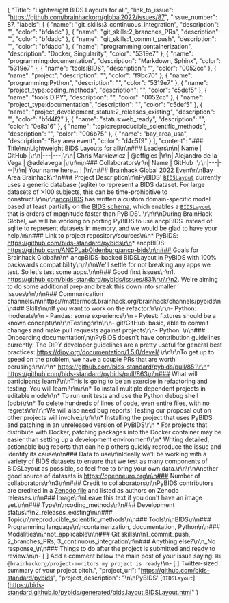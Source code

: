 {
  "Title": "Lightweight BIDS Layouts for all",
  "link_to_issue": "https://github.com/brainhackorg/global2022/issues/87",
  "issue_number": 87,
  "labels": [
    {
      "name": "git_skills:3_continuous_integration",
      "description": "",
      "color": "bfdadc"
    },
    {
      "name": "git_skills:2_branches_PRs",
      "description": "",
      "color": "bfdadc"
    },
    {
      "name": "git_skills:1_commit_push",
      "description": "",
      "color": "bfdadc"
    },
    {
      "name": "programming:containerization",
      "description": "Docker, Singularity",
      "color": "5319e7"
    },
    {
      "name": "programming:documentation",
      "description": "Markdown, Sphinx",
      "color": "5319e7"
    },
    {
      "name": "tools:BIDS",
      "description": "",
      "color": "0052cc"
    },
    {
      "name": "project",
      "description": "",
      "color": "f9bc70"
    },
    {
      "name": "programming:Python",
      "description": "",
      "color": "5319e7"
    },
    {
      "name": "project_type:coding_methods",
      "description": "",
      "color": "c5def5"
    },
    {
      "name": "tools:DIPY",
      "description": "",
      "color": "0052cc"
    },
    {
      "name": "project_type:documentation",
      "description": "",
      "color": "c5def5"
    },
    {
      "name": "project_development_status:2_releases_existing",
      "description": "",
      "color": "bfd4f2"
    },
    {
      "name": "status:web_ready",
      "description": "",
      "color": "0e8a16"
    },
    {
      "name": "topic:reproducible_scientific_methods",
      "description": "",
      "color": "006b75"
    },
    {
      "name": "bay_area_usa",
      "description": "Bay area event",
      "color": "d4c5f9"
    }
  ],
  "content": "### Title\n\nLightweight BIDS Layouts for all\n\n### Leaders\n\n| Name | GitHub |\r\n|---|---|\r\n| Chris Markiewicz | @effigies |\r\n| Alejandro de la Vega | @adelavega |\r\n\n\n### Collaborators\n\n| Name | GitHub |\r\n|---|---|\r\n| Your name here... | |\n\n### Brainhack Global 2022 Event\n\nBay Area Brainhack\n\n### Project Description\n\nPyBIDS' [`BIDSLayout`](https://bids-standard.github.io/pybids/generated/bids.layout.BIDSLayout.html#bids.layout.BIDSLayout) currently uses a generic database (sqlite) to represent a BIDS dataset. For large datasets of >100 subjects, this can be time-prohibitive to construct.\r\n\r\n[ancpBIDS](https://ancpbids.readthedocs.io/) has written a custom domain-specific model based at least partially on the [BIDS schema](https://github.com/bids-standard/bids-specification/tree/master/src/schema), which enables a [`BIDSLayout`](https://ancpbids.readthedocs.io/en/latest/api.html#ancpbids.BIDSLayout) that is orders of magnitude faster than PyBIDS'. \r\n\r\nDuring BrainHack Global, we will be working on porting PyBIDS to use ancpBIDS instead of sqlite to represent datasets in memory, and we would be glad to have your help.\n\n### Link to project repository/sources\n\n* PyBIDS: https://github.com/bids-standard/pybids\r\n* ancpBIDS: https://github.com/ANCPLabOldenburg/ancp-bids\n\n### Goals for Brainhack Global\n\n* ancpBIDS-backed BIDSLayout in PyBIDS with 100% backwards compatibility\r\n\r\nWe'll settle for not breaking any apps we test. So let's test some apps.\n\n### Good first issues\n\n1. https://github.com/bids-standard/pybids/issues/831\r\n\r\n2. We're aiming to do some additional prep and break this down into smaller issues\r\n\n\n### Communication channels\n\nhttps://mattermost.brainhack.org/brainhack/channels/pybids\n\n### Skills\n\nIf you want to work on the refactor:\r\n\r\n- Python: moderate\r\n  - Pandas: some experience\r\n  - Pytest: fixtures should be a known concept\r\n\r\nTesting:\r\n\r\n- git/GitHub: basic, able to commit changes and make pull requests against projects\r\n- Python: \n\n### Onboarding documentation\n\nPyBIDS doesn't have contribution guidelines currently. The DIPY developer guidelines are a pretty useful for general best practices: https://dipy.org/documentation/1.5.0/devel/ \r\n\r\nTo get up to speed on the problem, we have a couple PRs that are worth perusing:\r\n\r\n* https://github.com/bids-standard/pybids/pull/851\r\n* https://github.com/bids-standard/pybids/pull/863\n\n### What will participants learn?\n\nThis is going to be an exercise in refactoring and testing. You will learn:\r\n\r\n* To install multiple dependent projects in editable mode\r\n* To run unit tests and use the Python debug shell (pdb)\r\n* To delete hundreds of lines of code, even entire files, with no regrets\r\n\r\nWe will also need bug reports! Testing our proposal out on other projects will involve:\r\n\r\n* Installing the project that uses PyBIDS and patching in an unreleased version of PyBIDS\r\n   * For projects that distribute with Docker, patching packages into the Docker container may be easier than setting up a development environment\r\n* Writing detailed, actionable bug reports that can help others quickly reproduce the issue and identify its cause\n\n### Data to use\n\nIdeally we'll be working with a variety of BIDS datasets to ensure that we test as many components of BIDSLayout as possible, so feel free to bring your own data.\r\n\r\nAnother good source of datasets is https://openneuro.org\n\n### Number of collaborators\n\n3\n\n### Credit to collaborators\n\nPyBIDS contributors are credited in a [Zenodo file](https://github.com/bids-standard/pybids/blob/master/.zenodo.json) and listed as authors on Zenodo releases.\n\n### Image\n\nLeave this text if you don't have an image yet.\n\n### Type\n\ncoding_methods\n\n### Development status\n\n2_releases_existing\n\n### Topic\n\nreproducible_scientific_methods\n\n### Tools\n\nBIDS\n\n### Programming language\n\ncontainerization, documentation, Python\n\n### Modalities\n\nnot_applicable\n\n### Git skills\n\n1_commit_push, 2_branches_PRs, 3_continuous_integration\n\n### Anything else?\n\n_No response_\n\n### Things to do after the project is submitted and ready to review.\n\n- [ ] Add a comment below the main post of your issue saying: `Hi @brainhackorg/project-monitors my project is ready!`\n- [ ] Twitter-sized summary of your project pitch.",
  "project_url": "https://github.com/bids-standard/pybids",
  "project_description": "\n\nPyBIDS' [`BIDSLayout`](https://bids-standard.github.io/pybids/generated/bids.layout.BIDSLayout.html"
}

